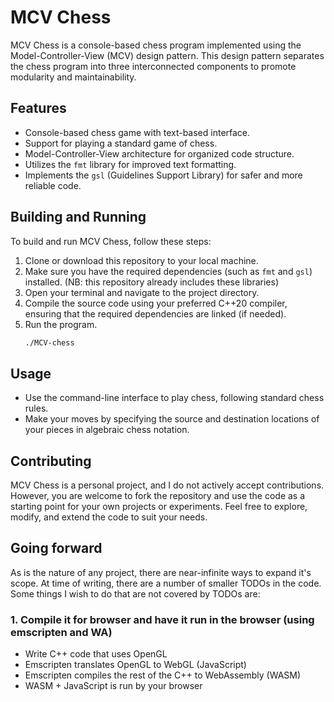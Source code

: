 # MCV Chess

MCV Chess is a console-based chess program implemented using the Model-Controller-View (MCV) design pattern. This design pattern separates the chess program into three interconnected components to promote modularity and maintainability.

## Features

- Console-based chess game with text-based interface.
- Support for playing a standard game of chess.
- Model-Controller-View architecture for organized code structure.
- Utilizes the `fmt` library for improved text formatting.
- Implements the `gsl` (Guidelines Support Library) for safer and more reliable code.

## Building and Running

To build and run MCV Chess, follow these steps:

1. Clone or download this repository to your local machine.
2. Make sure you have the required dependencies (such as `fmt` and `gsl`) installed. (NB: this repository already includes these libraries)
3. Open your terminal and navigate to the project directory.
4. Compile the source code using your preferred C++20 compiler, ensuring that the required dependencies are linked (if needed).
5. Run the program.
   ```bash
   ./MCV-chess
   ```

## Usage

- Use the command-line interface to play chess, following standard chess rules.
- Make your moves by specifying the source and destination locations of your pieces in algebraic chess notation.

## Contributing

MCV Chess is a personal project, and I do not actively accept contributions. However, you are welcome to fork the repository and use the code as a starting point for your own projects or experiments. Feel free to explore, modify, and extend the code to suit your needs.

## Going forward

As is the nature of any project, there are near-infinite ways to expand it's scope. At time of writing, there are a number of smaller TODOs in the code. 
Some things I wish to do that are not covered by TODOs are:

### 1. Compile it for browser and have it run in the browser (using emscripten and WA)
- Write C++ code that uses OpenGL
- Emscripten translates OpenGL to WebGL (JavaScript)
- Emscripten compiles the rest of the C++ to WebAssembly (WASM)
- WASM + JavaScript is run by your browser
